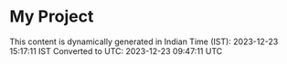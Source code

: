 # My Project

This content is dynamically generated in Indian Time (IST): 2023-12-23 15:17:11 IST
Converted to UTC: 2023-12-23 09:47:11 UTC
